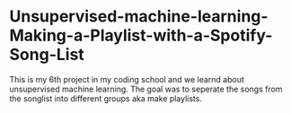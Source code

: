 # Unsupervised-machine-learning-Making-a-Playlist-with-a-Spotify-Song-List
This is my 6th project in my coding school and we learnd about unsupervised machine learning. The goal was to seperate the songs from the songlist into different groups aka make playlists.  
